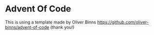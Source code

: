 # Advent Of Code

This is using a template made by Oliver Binns https://github.com/oliver-binns/advent-of-code (thank you!)
